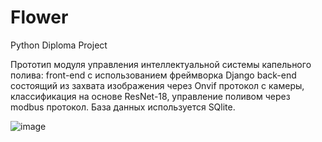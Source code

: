 # Flower
Python Diploma Project

Прототип модуля управления интеллектуальной системы капельного полива: 
front-end с использованием фреймворка Django
back-end состоящий из захвата изображения через Onvif протокол с камеры,  классификация на основе ResNet-18, управление поливом через modbus протокол. База данных используется SQlite.

![image](https://user-images.githubusercontent.com/56446265/117116574-31141a00-ad97-11eb-9ada-42986998cf79.png)

